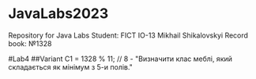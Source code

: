 # JavaLabs2023
Repository for Java Labs
Student: FICT IO-13 Mikhail Shikalovskyi
Record book: №1328


#Lab4
##Variant
C1 = 1328 % 11; // 8 - "Визначити клас меблі, який складається як мінімум з 5-и полів."